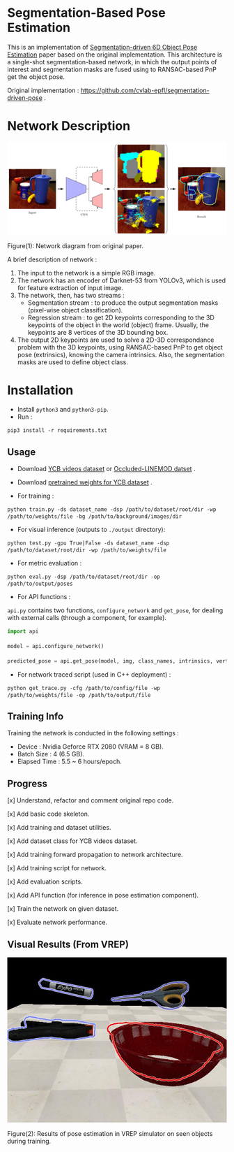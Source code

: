 # Segmentation-Based Pose Estimation

This is an implementation of [Segmentation-driven 6D Object Pose Estimation](https://arxiv.org/abs/1812.02541) paper based on the original implementation. This architecture is a single-shot segmentation-based network, in which the output points of interest and segmentation masks are fused using to RANSAC-based PnP  get the object pose.

Original implementation : https://github.com/cvlab-epfl/segmentation-driven-pose .

# Network Description

![](./assets/network.jpg)

Figure(1): Network diagram from original paper.

A brief description of network :

1)  The input to the network is a simple RGB image.
2)  The network has an encoder of Darknet-53 from YOLOv3, which is used for feature extraction of input image.
3)  The network, then, has two streams :
    -   Segmentation stream : to produce the output segmentation masks (pixel-wise object classification).
    -   Regression stream : to get 2D keypoints corresponding to the 3D keypoints of the object in the world (object) frame. Usually, the keypoints are 8 vertices of the 3D bounding box.
4)  The output 2D keypoints are used to solve a 2D-3D correspondance problem with the 3D keypoints, using RANSAC-based PnP to get object pose (extrinsics), knowing the camera intrinsics. Also, the segmentation masks are used to define object class.

# Installation

-   Install `python3` and `python3-pip`.
-   Run :
```
pip3 install -r requirements.txt
```

## Usage

-   Download [YCB videos dataset](https://rse-lab.cs.washington.edu/projects/posecnn/) or [Occluded-LINEMOD datset](https://hci.iwr.uni-heidelberg.de/vislearn/iccv2015-occlusion-challenge/) .

-   Download [pretrained weights for YCB dataset](https://drive.google.com/file/d/1N-qI5dqFVSNryZ0WwKlLn7npDkyVs_eh/view?usp=sharing) . 

-   For training :

```
python train.py -ds dataset_name -dsp /path/to/dataset/root/dir -wp /path/to/weights/file -bg /path/to/background/images/dir
```

-   For visual inference (outputs to `./output` directory):

```
python test.py -gpu True|False -ds dataset_name -dsp /path/to/dataset/root/dir -wp /path/to/weights/file
```

-   For metric evaluation :

```
python eval.py -dsp /path/to/dataset/root/dir -op /path/to/output/poses
```

-   For API functions :

`api.py` contains two functions, `configure_network` and `get_pose`, for dealing with external calls (through a component, for example). 

```python
import api

model = api.configure_network()

predicted_pose = api.get_pose(model, img, class_names, intrinsics, vertices)
```

-   For network traced script (used in C++ deployment) :

```
python get_trace.py -cfg /path/to/config/file -wp /path/to/weights/file -op /path/to/output/file
```


## Training Info

Training the network is conducted in the following settings :

-   Device : Nvidia Geforce RTX 2080 (VRAM = 8 GB).
-   Batch Size : 4 (6.5 GB).
-   Elapsed Time : 5.5 ~ 6 hours/epoch.

## Progress

[x] Understand, refactor and comment original repo code.

[x] Add basic code skeleton.

[x] Add training and dataset utilities.

[x] Add dataset class for YCB videos dataset.

[x] Add training forward propagation to network architecture.

[x] Add training script for network.

[x] Add evaluation scripts.

[x] Add API function (for inference in pose estimation component).

[x] Train the network on given dataset.

[x] Evaluate network performance.

## Visual Results (From VREP)

![](./assets/out1.jpg)

Figure(2): Results of pose estimation in VREP simulator on seen objects during training.
